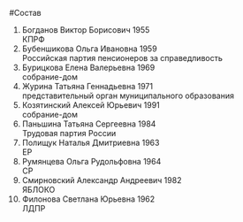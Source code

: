#Состав
1. Богданов Виктор Борисович 1955   
    КПРФ
2. Бубеншикова Ольга Ивановна 1959   
    Российская партия пенсионеров за справедливость
3. Бурицкова Елена Валерьевна 1969   
    собрание-дом
4. Журина Татьяна Геннадьевна 1971   
    представительный орган муниципального образования
5. Козятинский Алексей Юрьевич 1991   
    собрание-дом
6. Паньшина Татьяна Сергеевна 1984   
    Трудовая партия России
7. Полищук Наталья Дмитриевна 1963   
    ЕР
8. Румянцева Ольга Рудольфовна 1964   
    СР
9. Смирновский Александр Андреевич 1982   
    ЯБЛОКО
10. Филонова Светлана Юрьевна 1962   
    ЛДПР
